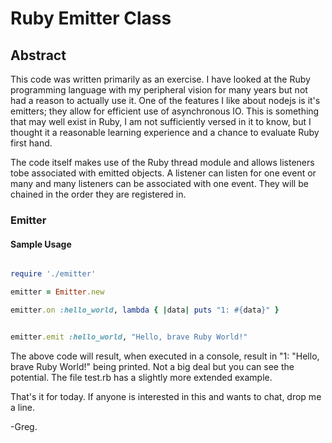 # Ruby Emitter Class
## Abstract

This code was written primarily as an exercise. I have looked at the Ruby programming language with my peripheral vision for many years but not had a reason to actually use it. One of the features I like about nodejs is it's emitters; they allow for efficient use of asynchronous IO. This is something that may well exist in Ruby, I am not sufficiently versed in it to know, but I thought it a reasonable learning experience and a chance to evaluate Ruby first hand.

The code itself makes use of the Ruby thread module and allows listeners tobe associated with emitted objects. A listener can listen for one event or many and many listeners can be associated with one event. They will be chained in the order they are registered in. 

### Emitter
#### Sample Usage

```ruby

require './emitter'

emitter = Emitter.new

emitter.on :hello_world, lambda { |data| puts "1: #{data}" }


emitter.emit :hello_world, "Hello, brave Ruby World!"

```

The above code will result, when executed in a console, result in "1: "Hello, brave Ruby World!" being printed. Not a big deal but you can see the potential. The file test.rb has a slightly more extended example. 

That's it for today. If anyone is interested in this and wants to chat, drop me a line.

-Greg.

   
